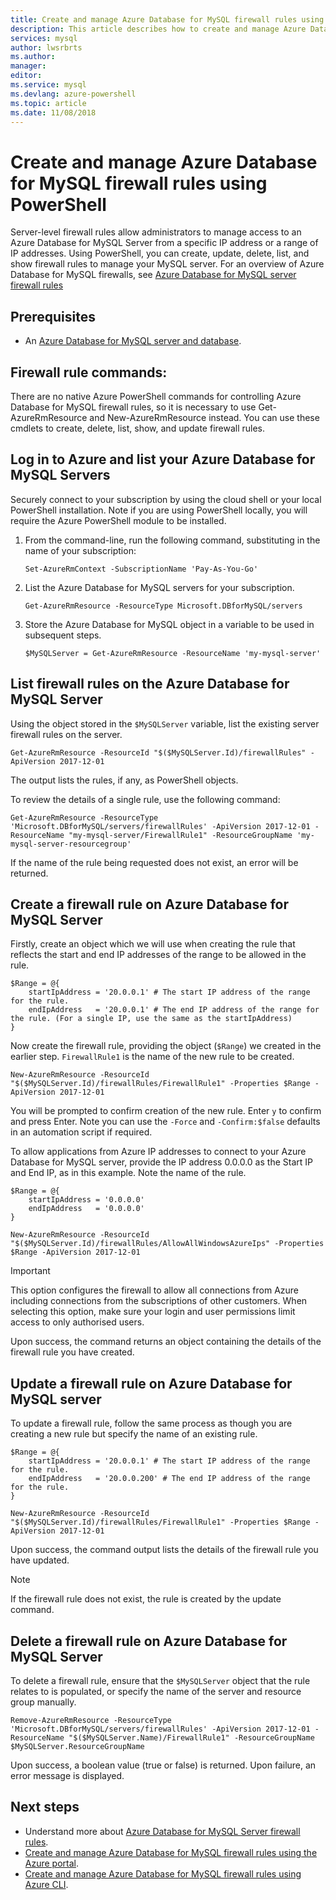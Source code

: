 ```yaml
---
title: Create and manage Azure Database for MySQL firewall rules using PowerShell
description: This article describes how to create and manage Azure Database for MySQL firewall rules using PowerShell.
services: mysql
author: lwsrbrts
ms.author: 
manager: 
editor: 
ms.service: mysql
ms.devlang: azure-powershell
ms.topic: article
ms.date: 11/08/2018
---
```


# Create and manage Azure Database for MySQL firewall rules using PowerShell
Server-level firewall rules allow administrators to manage access to an Azure Database for MySQL Server from a specific IP address or a range of IP addresses. Using PowerShell, you can create, update, delete, list, and show firewall rules to manage your MySQL server. For an overview of Azure Database for MySQL firewalls, see [Azure Database for MySQL server firewall rules](./concepts-firewall-rules.md)

## Prerequisites
* An [Azure Database for MySQL server and database](quickstart-create-mysql-server-database-using-azure-cli.md).

## Firewall rule commands:
There are no native Azure PowerShell commands for controlling Azure Database for MySQL firewall rules, so it is necessary to use Get-AzureRmResource and New-AzureRmResource instead.
You can use these cmdlets to create, delete, list, show, and update firewall rules.

## Log in to Azure and list your Azure Database for MySQL Servers
Securely connect to your subscription by using the cloud shell or your local PowerShell installation. Note if you are using PowerShell locally, you will require the Azure PowerShell module to be installed.

1. From the command-line, run the following command, substituting in the name of your subscription:
   ```azurepowershell-interactive
   Set-AzureRmContext -SubscriptionName 'Pay-As-You-Go'
   ```

2. List the Azure Database for MySQL servers for your subscription.

   ```azurepowershell-interactive
   Get-AzureRmResource -ResourceType Microsoft.DBforMySQL/servers
   ```
   
3. Store the Azure Database for MySQL object in a variable to be used in subsequent steps.
   
   ```azurepowershell-interactive
   $MySQLServer = Get-AzureRmResource -ResourceName 'my-mysql-server'
   ```

## List firewall rules on the Azure Database for MySQL Server 
Using the object stored in the `$MySQLServer` variable, list the existing server firewall rules on the server.

```azurepowershell-interactive
Get-AzureRmResource -ResourceId "$($MySQLServer.Id)/firewallRules" -ApiVersion 2017-12-01
```

The output lists the rules, if any, as PowerShell objects.

To review the details of a single rule, use the following command:

```azurepowershell-interactive
Get-AzureRmResource -ResourceType 'Microsoft.DBforMySQL/servers/firewallRules' -ApiVersion 2017-12-01 -ResourceName "my-mysql-server/FirewallRule1" -ResourceGroupName 'my-mysql-server-resourcegroup'
```

If the name of the rule being requested does not exist, an error will be returned.

## Create a firewall rule on Azure Database for MySQL Server

Firstly, create an object which we will use when creating the rule that reflects the start and end IP addresses of the range to be allowed in the rule.
```azurepowershell-interactive
$Range = @{
    startIpAddress = '20.0.0.1' # The start IP address of the range for the rule. 
    endIpAddress   = '20.0.0.1' # The end IP address of the range for the rule. (For a single IP, use the same as the startIpAddress)
}
```

Now create the firewall rule, providing the object (`$Range`) we created in the earlier step. `FirewallRule1` is the name of the new rule to be created.

```azurepowershell-interactive
New-AzureRmResource -ResourceId "$($MySQLServer.Id)/firewallRules/FirewallRule1" -Properties $Range -ApiVersion 2017-12-01
```

You will be prompted to confirm creation of the new rule. Enter `y` to confirm and press Enter. Note you can use the `-Force` and `-Confirm:$false` defaults in an automation script if required.

To allow applications from Azure IP addresses to connect to your Azure Database for MySQL server, provide the IP address 0.0.0.0 as the Start IP and End IP, as in this example. Note the name of the rule.

```azurepowershell-interactive
$Range = @{
    startIpAddress = '0.0.0.0'
    endIpAddress   = '0.0.0.0'
}

New-AzureRmResource -ResourceId "$($MySQLServer.Id)/firewallRules/AllowAllWindowsAzureIps" -Properties $Range -ApiVersion 2017-12-01
```

> [!IMPORTANT]
> This option configures the firewall to allow all connections from Azure including connections from the subscriptions of other customers. When selecting this option, make sure your login and user permissions limit access to only authorised users.
> 

Upon success, the command returns an object containing the details of the firewall rule you have created.

## Update a firewall rule on Azure Database for MySQL server 
To update a firewall rule, follow the same process as though you are creating a new rule but specify the name of an existing rule.

```azurepowershell-interactive
$Range = @{
    startIpAddress = '20.0.0.1' # The start IP address of the range for the rule. 
    endIpAddress   = '20.0.0.200' # The end IP address of the range for the rule.
}

New-AzureRmResource -ResourceId "$($MySQLServer.Id)/firewallRules/FirewallRule1" -Properties $Range -ApiVersion 2017-12-01
```

Upon success, the command output lists the details of the firewall rule you have updated.

> [!NOTE]
> If the firewall rule does not exist, the rule is created by the update command.

## Delete a firewall rule on Azure Database for MySQL Server

To delete a firewall rule, ensure that the `$MySQLServer` object that the rule relates to is populated, or specify the name of the server and resource group manually.

```azurepowershell-interactive
Remove-AzureRmResource -ResourceType 'Microsoft.DBforMySQL/servers/firewallRules' -ApiVersion 2017-12-01 -ResourceName "$($MySQLServer.Name)/FirewallRule1" -ResourceGroupName $MySQLServer.ResourceGroupName
```

Upon success, a boolean value (true or false) is returned. Upon failure, an error message is displayed.

## Next steps
- Understand more about [Azure Database for MySQL Server firewall rules](./concepts-firewall-rules.md).
- [Create and manage Azure Database for MySQL firewall rules using the Azure portal](./howto-manage-firewall-using-portal.md).
- [Create and manage Azure Database for MySQL firewall rules using Azure CLI](./howto-manage-firewall-using-azurecli.md).
